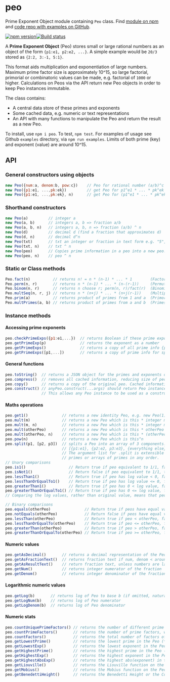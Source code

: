 # peo
Prime Exponent Object module containing `Peo` class. Find [module on npm](https://www.npmjs.com/package/peo) and [code repo with examples on GitHub](https://github.com/davidryan59/Peo).

[![npm version](https://badge.fury.io/js/peo.png)](https://badge.fury.io/js/peo)[![Build status](https://travis-ci.org/davidryan59/Peo.svg?master)](https://travis-ci.org/davidryan59)

A **Prime Exponent Object** (Peo) stores small or large rational numbers as an object of the form `{p1:e1, p2:e2, ...}`. A simple example would be `20/3` stored as `{2:2, 3:-1, 5:1}`.

This format aids multiplication and exponentiation of large numbers. Maximum prime factor size is approximately 10^15, so large factorial, primorial or combinatoric values can be made, e.g. factorial of `1000` or higher. Calculations on Peos via the API return new Peo objects in order to keep Peo instances immutable.

The class contains:
- A central data store of these primes and exponents
- Some cached data, e.g. numeric or text representations
- An API with many functions to manipulate the Peo and return the result as a new Peo.

To install, use `npm i peo`. To test, `npm test`. For examples of usage see Github `examples` directory, via `npm run examples`. Limits of both prime (key) and exponent (value) are around 10^15.

## API

### General constructors using objects
``` js
new Peo({num:a, denom:b, pow:c})    // Peo for rational number (a/b)^c
new Peo({p1:e1, ...,pk:ek})         // get Peo for p1^e1 * ... * pk^ek  (keys are prime numbers)
new Peo({p1:e1, ...,pk:ek}, n)      // get Peo for (p1^e1 * ... * pk^ek) ^ n
```

### Shorthand constructors
``` js
new Peo(a)         // integer a
new Peo(a, b)      // integers a, b => fraction a/b
new Peo(a, b, n)   // integers a, b, n => fraction (a/b) ^ n
new Peo(d)         // decimal d (find a fraction that approximates d)
new Peo(d, n)      // decimal d^n
new Peo(txt)       // txt an integer or fraction in text form e.g. "5", "3/2"
new Peo(txt, n)    // txt ^ n
new Peo(peo)       // Copies prime information in a peo into a new peo. Also see instance method copy()
new Peo(peo, n)    // peo ^ n
```

### Static or Class methods
``` js
Peo.fact(n)          // returns n! = n * (n-1) * ... * 1        (Factorial function)
Peo.perm(n, r)       // returns n * (n-1) * ... * (n-(r-1))     (Permutation function)
Peo.binom(n, r)      // returns n choose r; perm(n, r)/fact(r)  (Binomial coefficient)
Peo.multSeq(n, r, j) // returns n * (n+j) * ... * (n+j(r-1))    (Multiply r terms of a sequence with jump j)
Peo.prim(a)          // returns product of primes from 1 and a  (Primorial function)
Peo.multPrimes(a, b) // returns product of primes from a and b  (Primes in given range)
```

### Instance methods

#### Accessing prime exponents
``` js
peo.checkPrimeExps({p1:e1,...})  // returns Boolean if these prime exponents agree
peo.getPrimeExp(p)               // returns the exponent as a number
peo.getPrimeExps()               // returns a copy of all prime info {p1:e1,...}
peo.getPrimeExps([p1,...])       // returns a copy of prime info for specified primes only
```

#### General functions
``` js
peo.toString()  // returns a JSON object for the primes and exponents obtained via getPrimeExps()
peo.compress()  // removes all cached information, reducing size of peo. Use if you've got millions of peos.
peo.copy()      // returns a copy of the original peo. Cached information not transferred.
peo.construct() // anyPeo.construct(...args) should return Peo instance equivalent to new Peo(...args).
                // This allows any Peo instance to be used as a constructor.
```

#### Maths operations
``` js
peo.get1()               // returns a new identity Peo, e.g. new Peo(1)
peo.mult(m)              // returns a new Peo which is this * integer m
peo.mult(m, n)           // returns a new Peo which is this * integer m^n
peo.mult(otherPeo)       // returns a new Peo which is this * otherPeo  
peo.mult(otherPeo, n)    // returns a new Peo which is this * (otherPeo^n)
peo.pow(n)               // returns a new Peo which is this^n
peo.split(p1, [p2, p3])  // splits a Peo into an array of 3 components:
                         // [{p1:e1}, {p2:e2, p3:e3}, {everything else}]
                         // The argument list for .split is extensible and can contain
                         // primes or arrays of primes in any order.
// Unary comparisons
peo.is1()                   // Return true if peo equivalent to 1/1, false otherwise
peo.isNot1()                // Return false if peo equivalent to 1/1, true otherwise
peo.lessThan1()             // Return true if peo has log value < 0, false otherwise
peo.lessThanOrEqualTo1()    // Return true if peo has log value <= 0, false otherwise
peo.greaterThan1()          // Return true if peo has 0 < log value, false otherwise
peo.greaterThanOrEqualTo1() // Return true if peo has 0 <= log value, false otherwise
// Comparing the log values, rather than original value, means that peos of any size are handled correctly.

// Binary comparisons
peo.equals(otherPeo)               // Return true if peos have equal value, false otherwise
peo.notEquals(otherPeo)            // Return false if peos have equal value, true otherwise
peo.lessThan(otherPeo)             // Return true if peo < otherPeo, false otherwise (this is calculated using logs)
peo.lessThanOrEqualTo(otherPeo)    // Return true if peo <= otherPeo, false otherwise
peo.greaterThan(otherPeo)          // Return true if peo > otherPeo, false otherwise
peo.greaterThanOrEqualTo(otherPeo) // Return true if peo >= otherPeo, false otherwise
```

#### Numeric values
``` js
peo.getAsDecimal()       // returns a decimal representation of the Peo, if its not too big
peo.getAsFractionText()  // returns fraction text if num, denom < around 1e15. Otherwise return NA.
peo.getAsResultText()    // return fraction text, unless numbers are large, then return 10^NN.NN representation
peo.getNum()             // returns integer numerator of the fraction
peo.getDenom()           // returns integer denominator of the fraction
```

#### Logarithmic numeric values
``` js
peo.getLog(b)       // returns log of Peo to base b (if omitted, natural log)
peo.getLogNum(b)    // returns log of Peo numerator
peo.getLogDenom(b)  // returns log of Peo denominator
```

#### Numeric stats
``` js
peo.countUniquePrimeFactors() // returns the number of different prime factors of the Peo
peo.countPrimeFactors()       // returns the number of prime factors, with multiplicity
peo.countFactors()            // returns the total number of factors of the Peo
peo.getLowestPrime()          // returns the lowest prime in the Peo (* null for 1)
peo.getLowestExp()            // returns the lowest exponent in the Peo (*)
peo.getHighestPrime()         // returns the highest prime in the Peo (*)
peo.getHighestExp()           // returns the highest exponent in the Peo (*)
peo.getHighestAbsExp()        // returns the highest abs(exponent) in the Peo (*)
peo.getLiouville()            // returns the Liouville function on the Peo (-1 ^ countFactors)
peo.getMobius()               // returns the Mobius function on the Peo (-1 ^ countFactors if square-free, 0 otherwise)
peo.getBenedettiHeight()      // returns the Benedetti Height or the Complexity of the Peo; N x D when N/D is in lowest terms
```
